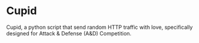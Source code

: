 # Cupid
Cupid, a python script that send random HTTP traffic with love, specifically designed for Attack &amp; Defense (A&amp;D) Competition.
